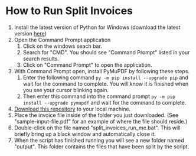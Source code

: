 # How to Run Split Invoices

1. Install the latest version of Python for Windows (download the latest version [here](https://www.python.org/downloads/))
2. Open the Command Prompt application
    1. Click on the windows seach bar.
    2. Search for "CMD". You should see "Command Prompt" listed in your search results.
    3. Click on "Command Prompt" to open the application.
3. With Command Prompt open, install PyMuPDF by following these steps.
    1. Enter the following command `py -m pip install --upgrade pip` and wait for the command to complete. You will know it is finished when you see your cursor blinking again.
    3. Then enter this command into the command prompt `py -m pip install --upgrade pymupdf` and wait for the command to complete.
4. [Download this repository](https://github.com/ethanthompson/Split-Invoices-File-Utility/archive/refs/heads/main.zip) to your local machine.
5. Place the invoice file inside of the folder you just downloaded. (See "sample-input-file.pdf" for an example of where the file should reside.)
6. Double-click on the file named "split_invoices_run_me.bat". This will briefly bring up a black window and automatically close it.
7. When the script has finished running you will see a new folder named "output". This folder contains the files that have been split by the script.
